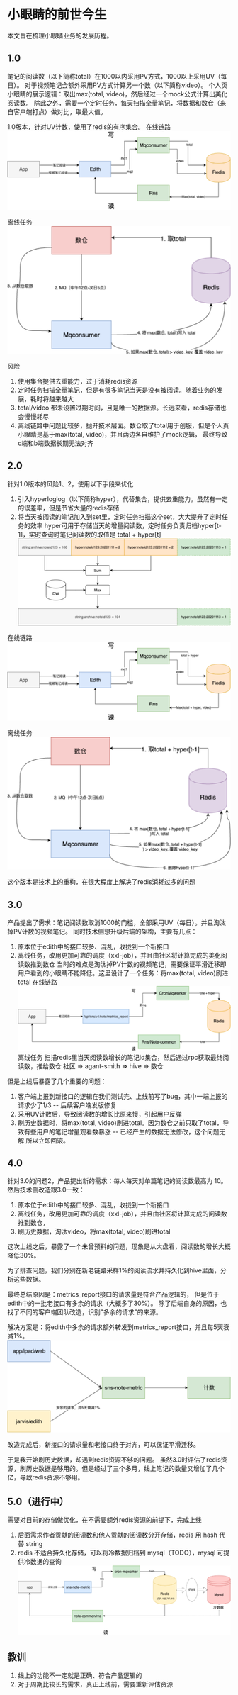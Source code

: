 # 小眼睛的前世今生
本文旨在梳理小眼睛业务的发展历程。

## 1.0
笔记的阅读数（以下简称total）在1000以内采用PV方式，1000以上采用UV（每日）。
对于视频笔记会额外采用PV方式计算另一个数（以下简称video）。
个人页小眼睛的展示逻辑：取出max(total, video)，然后经过一个mock公式计算出美化阅读数。
除此之外，需要一个定时任务，每天扫描全量笔记，将数据和数仓（来自客户端打点）做对比，取最大值。

1.0版本，针对UV计数，使用了redis的有序集合。
在线链路
![](./img/image1.png)

离线任务
![](./img/image2.png)


风险
1. 使用集合提供去重能力，过于消耗redis资源
2. 定时任务扫描全量笔记，但是有很多笔记当天是没有被阅读。随着业务的发展，耗时将越来越大
3. total/video 都未设置过期时间，且是唯一的数据源。长远来看，redis存储也会慢慢耗尽
4. 离线链路中问题比较多，抛开技术层面。数仓取了total用于创服，但是个人页小眼睛是基于max(total, video)，并且两边各自维护了mock逻辑，
最终导致c端和b端数据长期无法对齐

## 2.0
针对1.0版本的风险1、2，使用以下手段来优化
1. 引入hyperloglog（以下简称hyper），代替集合，提供去重能力。虽然有一定的误差率，但是节省大量的redis存储
2. 将当天被阅读的笔记加入到set里，定时任务扫描这个set，大大提升了定时任务的效率
hyper可用于存储当天的增量阅读数，定时任务负责归档hyper[t-1]，实时查询时笔记阅读数的取值是 total + hyper[t]
![](./img/image3.png)

在线链路
![](./img/image4.png)

离线任务
![](./img/image5.png)

这个版本是技术上的重构，在很大程度上解决了redis消耗过多的问题

## 3.0
产品提出了需求：笔记阅读数取消1000的门槛，全部采用UV（每日）。并且淘汰掉PV计数的视频笔记。
同时技术侧想升级后端的架构，主要有几点：
1. 原本位于edith中的接口较多、混乱，收拢到一个新接口
2. 离线任务，改用更加可靠的调度（xxl-job），并且由社区将计算完成的美化阅读数推到数仓
当时的难点是淘汰掉PV计数的视频笔记，需要保证平滑迁移即用户看到的小眼睛不能降低。这里设计了一个任务：将max(total, video)刷进total
在线链路
![](./img/image6.png)
离线任务
扫描redis里当天阅读数增长的笔记id集合，然后通过rpc获取最终阅读数，推给数仓
社区 => agant-smith => hive => 数仓


但是上线后暴露了几个重要的问题：
1. 客户端上报到新接口的逻辑在我们测试完、上线前写了bug，其中一端上报的请求少了1/3 -- 后续客户端发版修复
2. 采用UV计数后，导致阅读数的增长比原来慢，引起用户反弹
3. 刷历史数据时，将max(total, video)刷进total。因为数仓之前只取了total，导致有些用户的笔记增量观看数暴涨 -- 已经产生的数据无法修改，这个问题无解
所以立即回滚。

## 4.0
针对3.0的问题2，产品提出新的需求：每人每天对单篇笔记的阅读数最高为 10。
然后技术侧改造跟3.0一致：
1. 原本位于edith中的接口较多、混乱，收拢到一个新接口
2. 离线任务，改用更加可靠的调度（xxl-job），并且由社区将计算完成的阅读数推到数仓，
3. 刷历史数据，淘汰video，将max(total, video)刷进total

这次上线之后，暴露了一个未曾预料的问题，现象是从大盘看，阅读数的增长大概降低30%。

为了排查问题，我们分别在新老链路采样1%的阅读流水并持久化到hive里面，分析这些数据。

最终总结原因是：metrics_report接口的请求量是符合产品逻辑的， 但是位于edith中的一批老接口有多余的请求（大概多了30%）。
除了后端自身的原因，也找了不同的客户端团队改造，识别"多余的请求"的来源。

解决方案是：将edith中多余的请求额外转发到metrics_report接口，并且每5天衰减1%。
![](./img/image7.png)

改造完成后，新接口的请求量和老接口终于对齐，可以保证平滑迁移。

于是我开始刷历史数据，却遇到redis资源不够的问题。
虽然3.0时评估了redis资源，刷历史数据是够用的。但是经过了三个多月，线上笔记的数量又增加了几个亿，导致redis资源不够用。

## 5.0（进行中）
需要对目前的存储做优化，在不需要额外redis资源的前提下，完成上线
1. 后面需求作者贡献的阅读数和他人贡献的阅读数分开存储，redis 用 hash 代替 string
2. redis 不适合持久化存储，可以将冷数据归档到 mysql（TODO），mysql 可提供冷数据的查询
![](./img/image8.png)

## 教训
1. 线上的功能不一定就是正确、符合产品逻辑的
2. 对于周期比较长的需求，真正上线前，需要重新评估资源

